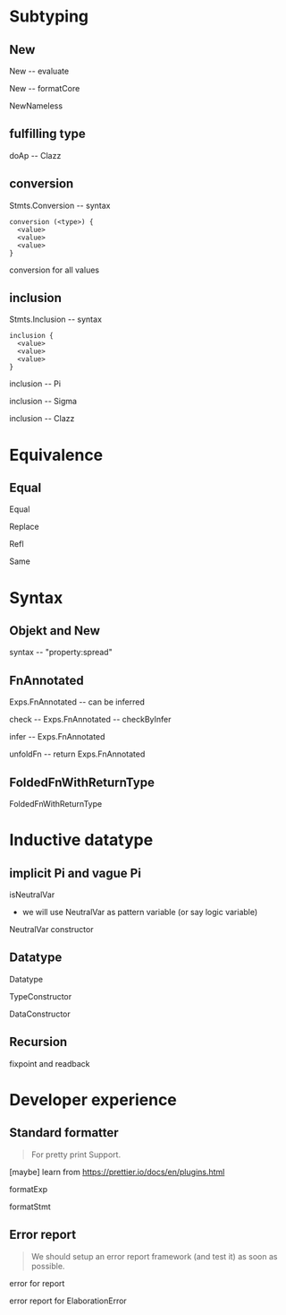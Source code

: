# Subtyping

## New

New -- evaluate

New -- formatCore

NewNameless

## fulfilling type

doAp -- Clazz

## conversion

Stmts.Conversion -- syntax

```
conversion (<type>) {
  <value>
  <value>
  <value>
}
```

conversion for all values

## inclusion

Stmts.Inclusion -- syntax

```
inclusion {
  <value>
  <value>
  <value>
}
```

inclusion -- Pi

inclusion -- Sigma

inclusion -- Clazz

# Equivalence

## Equal

Equal

Replace

Refl

Same

# Syntax

## Objekt and New

syntax -- "property:spread"

## FnAnnotated

Exps.FnAnnotated -- can be inferred

check -- Exps.FnAnnotated -- checkByInfer

infer -- Exps.FnAnnotated

unfoldFn -- return Exps.FnAnnotated

## FoldedFnWithReturnType

FoldedFnWithReturnType

# Inductive datatype

## implicit Pi and vague Pi

isNeutralVar

- we will use NeutralVar as pattern variable (or say logic variable)

NeutralVar constructor

## Datatype

Datatype

TypeConstructor

DataConstructor

## Recursion

fixpoint and readback

# Developer experience

## Standard formatter

> For pretty print Support.

[maybe] learn from https://prettier.io/docs/en/plugins.html

formatExp

formatStmt

## Error report

> We should setup an error report framework (and test it) as soon as possible.

error for report

error report for ElaborationError
